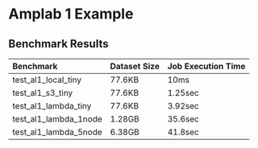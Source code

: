 # Amplab 1 Example

## Benchmark Results

| Benchmark             | Dataset Size | Job Execution Time |
|:----------------------|:-------------|:-------------------|
| test_al1_local_tiny   | 77.6KB       | 10ms               |
| test_al1_s3_tiny      | 77.6KB       | 1.25sec            |
| test_al1_lambda_tiny  | 77.6KB       | 3.92sec            |
| test_al1_lambda_1node | 1.28GB       | 35.6sec            |
| test_al1_lambda_5node | 6.38GB       | 41.8sec            |
